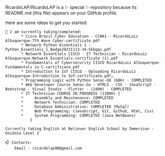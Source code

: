 RicardoLAP/RicardoLAP is a ✨ special ✨ repository because its README.md (this file) appears on your GitHub profile.

Here are some ideas to get you started:

    🌱 I am currently taking/completed:
           * Cisco Brazil Cyber Education - CCNA1 - RicardoLuiz Albuquerque-7th Wave Cyber-certificate.pdf
           * Network Python Essentials 1 - Python_Essentials_1_Badge20231113-34-5kbqqc.pdf
           * Network Essentials CISCO - IT Technician : RicardoLuiz Albuquerque-Network Essentials-certificate (1).pdf
           * Fundamentals of Cybersecurity CISCO RicardoLuiz Albuquerque-Fundamentals in C-certificate.pdf
           * Introduction to IoT CISCO - Uploading RicardoLuiz Albuquerque-Introduction to IoT-certificate.pdf…
           * Programming Logic with Python Senac-GO (60H) - COMPLETED
           * Web Developer Course Senac-Go - HTML5 - CSS - JavaScript - Bootstrap - Visual Studio - Flutter - (240H) - COMPLETED
           * IT Technician COURSE IN PROGRESS (1200H) {
           *     Assembly and Maintenance: COMPLETED
           *     Network Technician: COMPLETED
           *     Database Administration: COMPLETED (MySql)
           *     Web Programming: (JavaScript, Git, Github, Html, Css)
           *     System Programming: COMPLETED (Java NetBeans)
               }
               
    Currently taking English at Believer English School by Immersion - Goiânia Level 2
    
    📫 Contacts:
        Email - ricardolap90@gmail.com


